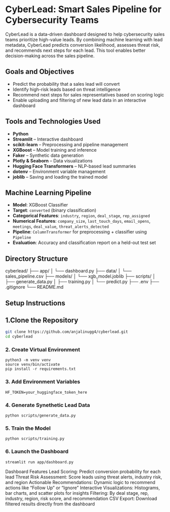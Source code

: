 # CyberLead: Smart Sales Pipeline for Cybersecurity Teams

CyberLead is a data-driven dashboard designed to help cybersecurity sales teams prioritize high-value leads. By combining machine learning with lead metadata, CyberLead predicts conversion likelihood, assesses threat risk, and recommends next steps for each lead. This tool enables better decision-making across the sales pipeline.

## Goals and Objectives

- Predict the probability that a sales lead will convert
- Identify high-risk leads based on threat intelligence
- Recommend next steps for sales representatives based on scoring logic
- Enable uploading and filtering of new lead data in an interactive dashboard

## Tools and Technologies Used

- **Python**
- **Streamlit** – Interactive dashboard
- **scikit-learn** – Preprocessing and pipeline management
- **XGBoost** – Model training and inference
- **Faker** – Synthetic data generation
- **Plotly & Seaborn** – Data visualizations
- **Hugging Face Transformers** – NLP-based lead summaries
- **dotenv** – Environment variable management
- **joblib** – Saving and loading the trained model

## Machine Learning Pipeline

- **Model**: XGBoost Classifier
- **Target**: `converted` (binary classification)
- **Categorical Features**: `industry`, `region`, `deal_stage`, `rep_assigned`
- **Numerical Features**: `company_size`, `last_touch_days`, `email_opens`, `meetings`, `deal_value`, `threat_alerts_detected`
- **Pipeline**: `ColumnTransformer` for preprocessing + classifier using `Pipeline`
- **Evaluation**: Accuracy and classification report on a held-out test set

## Directory Structure

cyberlead/
├── app/
│ └── dashboard.py
├── data/
│ └── sales_pipeline.csv
├── models/
│ └── xgb_model.joblib
├── scripts/
│ ├── generate_data.py
│ ├── training.py
│ └── predict.py
├── .env
├── .gitignore
└── README.md


## Setup Instructions

## 1.Clone the Repository

```bash
git clone https://github.com/anjalinugg4/cyberlead.git
cd cyberlead
```

### 2. Create Virtual Environment
```
python3 -m venv venv
source venv/bin/activate
pip install -r requirements.txt
```

### 3. Add Environment Variables
```
HF_TOKEN=your_huggingface_token_here
```

### 4. Generate Synethetic Lead Data
```
python scripts/generate_data.py
```

### 5. Train the Model
```
python scripts/training.py
```

### 6. Launch the Dashboard
```
streamlit run app/dashboard.py
```


Dashboard Features
Lead Scoring: Predict conversion probability for each lead
Threat Risk Assessment: Score leads using threat alerts, industry risk, and region
Actionable Recommendations: Dynamic logic to recommend actions like “Follow Up” or “Ignore”
Interactive Visualizations: Histograms, bar charts, and scatter plots for insights
Filtering: By deal stage, rep, industry, region, risk score, and recommendation
CSV Export: Download filtered results directly from the dashboard



